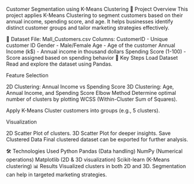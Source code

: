 Customer Segmentation using K-Means Clustering
📌 Project Overview
This project applies K-Means Clustering to segment customers based on their annual income, spending score, and age. It helps businesses identify distinct customer groups and tailor marketing strategies effectively.

📂 Dataset
File: Mall_Customers.csv
Columns:
CustomerID - Unique customer ID
Gender - Male/Female
Age - Age of the customer
Annual Income (k$) - Annual income in thousand dollars
Spending Score (1-100) - Score assigned based on spending behavior
🔑 Key Steps
Load Dataset
Read and explore the dataset using Pandas.

Feature Selection

2D Clustering: Annual Income vs Spending Score
3D Clustering: Age, Annual Income, and Spending Score
Elbow Method
Determine optimal number of clusters by plotting WCSS (Within-Cluster Sum of Squares).

Apply K-Means
Cluster customers into groups (e.g., 5 clusters).

Visualization

2D Scatter Plot of clusters.
3D Scatter Plot for deeper insights.
Save Clustered Data
Final clustered dataset can be exported for further analysis.

🛠 Technologies Used
Python
Pandas (Data handling)
NumPy (Numerical operations)
Matplotlib (2D & 3D visualization)
Scikit-learn (K-Means clustering)
📊 Results
Visualized clusters in both 2D and 3D.
Segmentation can help in targeted marketing strategies.
